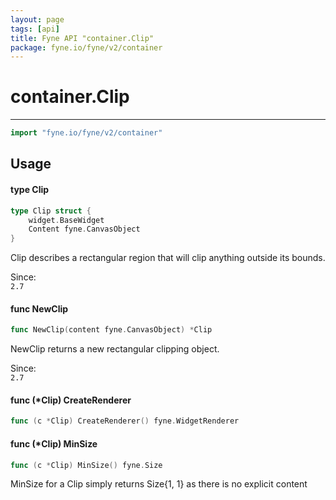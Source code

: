 ```yaml
---
layout: page
tags: [api]
title: Fyne API "container.Clip"
package: fyne.io/fyne/v2/container
---
```


# container.Clip
---
```go
import "fyne.io/fyne/v2/container"
```

## Usage

#### type Clip

```go
type Clip struct {
	widget.BaseWidget
	Content fyne.CanvasObject
}
```

Clip describes a rectangular region that will clip anything outside its bounds.


<div class="since">Since: <code>
2.7</code></div>

#### func  NewClip

```go
func NewClip(content fyne.CanvasObject) *Clip
```
NewClip returns a new rectangular clipping object.


<div class="since">Since: <code>
2.7</code></div>

#### func (*Clip) CreateRenderer

```go
func (c *Clip) CreateRenderer() fyne.WidgetRenderer
```

#### func (*Clip) MinSize

```go
func (c *Clip) MinSize() fyne.Size
```
MinSize for a Clip simply returns Size{1, 1} as there is no explicit content
